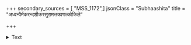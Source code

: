 +++
secondary_sources = [ "MSS_1172",]
jsonClass = "Subhaashita"
title = "अध्वन्यैर्मकरन्दशीकरसुरामत्तक्वणत्कोकिले"

+++

<details><summary>Text</summary>

अध्वन्यैर्मकरन्दशीकरसुरामत्तक्वणत्कोकिले मार्गे मार्गनिरोधिनी परिहृता शङ्केऽशुभाशङ्कया।  
पान्थस्त्रीवधपातकादुपगतं चण्डालचिह्नं मधोर् एषा किङ्किणिकेव षट्पदमयी झंकारिणी संहतिः॥
</details>
